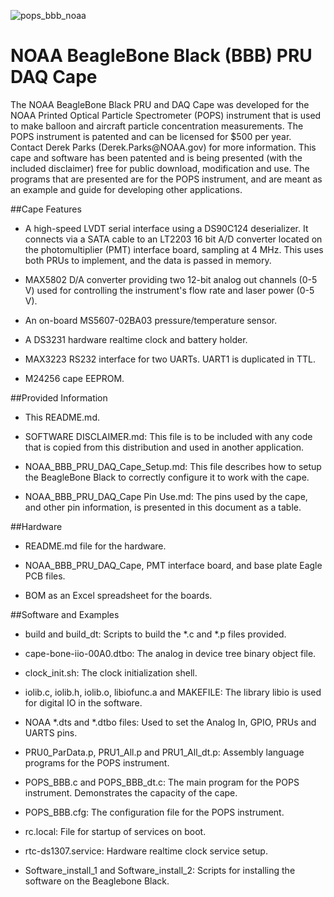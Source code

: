 ![pops_bbb_noaa](https://cloud.githubusercontent.com/assets/23479476/21242758/babe1360-c30d-11e6-89c9-b6001e482500.JPG)

# NOAA BeagleBone Black (BBB) PRU DAQ Cape

<p>The NOAA BeagleBone Black PRU and DAQ Cape was developed for the NOAA Printed Optical Particle 
Spectrometer (POPS) instrument that is used to make balloon and aircraft particle concentration measurements. The 
POPS instrument is patented and can be licensed for $500 per year.  Contact Derek Parks (Derek.Parks@NOAA.gov) for 
more information. This cape and software has been patented and is being presented (with the included disclaimer) 
free for public download, modification and use. The programs that are presented are for the POPS instrument, and are
meant as an example and guide for developing other applications.

##Cape Features

* A high-speed LVDT serial interface using a DS90C124 deserializer.  It connects via a SATA cable to an 
LT2203 16 bit A/D converter located on the photomultiplier (PMT) interface board, sampling at 4 MHz.
This uses both PRUs to implement, and the data is passed in memory.

* MAX5802 D/A converter providing two 12-bit analog out channels (0-5 V) used for controlling the 
instrument's flow rate and laser power (0-5 V).

* An on-board MS5607-02BA03 pressure/temperature sensor.

* A DS3231 hardware realtime clock and battery holder.

* MAX3223 RS232 interface for two UARTs. UART1 is duplicated in TTL.

* M24256 cape EEPROM.


##Provided Information

* This README.md.

* SOFTWARE DISCLAIMER.md:  This file is to be included with any code that is copied from this 
distribution and used in another application.

* NOAA_BBB_PRU_DAQ_Cape_Setup.md:  This file describes how to setup the BeagleBone Black to 
correctly configure it to work with the cape.

* NOAA_BBB_PRU_DAQ_Cape Pin Use.md:  The pins used by the cape, and other pin information, is 
presented in this document as a table.


##Hardware

* README.md file for the hardware.

* NOAA_BBB_PRU_DAQ_Cape, PMT interface board, and base plate Eagle PCB files.

* BOM as an Excel spreadsheet for the boards.
	
    
##Software and Examples

* build and build_dt:  Scripts to build the *.c and *.p files provided.

* cape-bone-iio-00A0.dtbo:  The analog in device tree binary object file.

* clock_init.sh:  The clock initialization shell.

* iolib.c, iolib.h, iolib.o, libiofunc.a and MAKEFILE:  The library libio is used for digital IO in the software.
	
* NOAA *.dts and *.dtbo files:  Used to set the Analog In, GPIO, PRUs and UARTS pins.

* PRU0_ParData.p, PRU1_All.p and PRU1_All_dt.p: Assembly language programs for the POPS instrument.

* POPS_BBB.c and POPS_BBB_dt.c:  The main program for the POPS instrument. Demonstrates the capacity of the cape.

* POPS_BBB.cfg:  The configuration file for the POPS instrument.

* rc.local:  File for startup of services on boot.

* rtc-ds1307.service:  Hardware realtime clock service setup.

* Software_install_1 and Software_install_2:  Scripts for installing the software on the 
Beaglebone Black.
